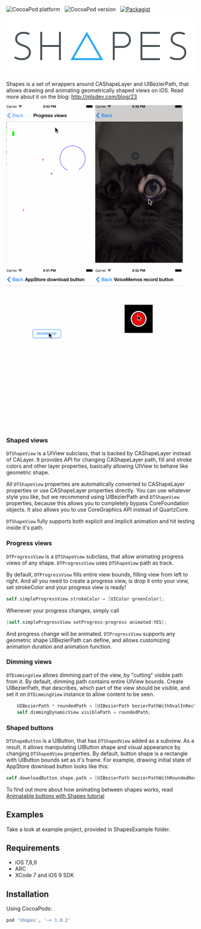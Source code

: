 ![CocoaPod platform](https://cocoapod-badges.herokuapp.com/p/Shapes/badge.png) &nbsp; 
![CocoaPod version](https://cocoapod-badges.herokuapp.com/v/Shapes/badge.png) &nbsp; 
[![Packagist](https://img.shields.io/packagist/l/doctrine/orm.svg)]()

![](Images/shapes_logo.png)

Shapes is a set of wrappers around CAShapeLayer and UIBezierPath, that allows drawing and animating geometrically shaped views on iOS. Read more about it on the blog: http://mlsdev.com/blog/23

![](Images/progress_view.gif)
![](Images/dimming_view.gif)

![](Images/app_store_download_button.gif)
![](Images/voice_memos_record_button.gif)

### Shaped views

`DTShapeView` is a UIView subclass, that is backed by CAShapeLayer instead of CALayer. It provides API for changing CAShapeLayer path, fill and stroke colors and other layer properties, basically allowing UIView to behave like geometric shape.

All `DTShapeView` properties are automatically converted to CAShapeLayer properties or use CAShapeLayer properties directly. You can use whatever style you like, but we recommend using UIBezierPath and `DTShapeView` properties, because this allows you to completely bypass CoreFoundation objects. It also allows you to use CoreGraphics API instead of QuartzCore.

`DTShapeView` fully supports both explicit and implicit animation and hit testing inside it's path.

### Progress views 

`DTProgressView` is a `DTShapeView` subclass, that allow animating progress views of any shape. `DTProgressView` uses `DTShapeView` path as track.

By default, `DTProgressView` fills entire view bounds, filling view from left to right. And all you need to create a progress view, is drop it onto your view, set strokeColor and your progress view is ready!

```objective-c
self.simpleProgressView.strokeColor = [UIColor greenColor];
```

Whenever your progress changes, simply call 

```objective-c
[self.simpleProgressView setProgress:progress animated:YES];
```

And progress change will be animated. `DTProgressView` supports any geometric shape UIBezierPath can define, and allows customizing animation duration and animation function.

### Dimming views

`DTDimmingView` allows dimming part of the view, by "cutting" visible path from it. By default, dimming path contains entire UIView bounds. Create UIBezierPath, that describes, which part of the view should be visible, and set it on `DTDimmingView` instance to allow content to be seen.

```objective-c
    UIBezierPath * roundedPath = [UIBezierPath bezierPathWithOvalInRect:CGRectInset(self.view.bounds, 100, 100)];
    self.dimmingDynamicView.visiblePath = roundedPath;
```

### Shaped buttons

`DTShapeButton` is a UIButton, that has `DTShapedView` added as a subview. As a result, it allows manipulating UIButton shape and visual appearance by changing `DTShapedView` properties. By default, button shape is a rectangle with UIButton bounds set as it's frame. For example, drawing initial state of AppStore download button looks like this:

```objective-c
self.downloadButton.shape.path = [UIBezierPath bezierPathWithRoundedRect:self.downloadButton.bounds cornerRadius:5.0f];
```

To find out more about how animating between shapes works, read [Animatable buttons with Shapes tutorial](https://github.com/DenHeadless/Shapes/wiki/Building-animatable-buttons-with-Shapes)

## Examples

Take a look at example project, provided in ShapesExample folder.

## Requirements

* iOS 7,8,9 
* ARC
* XCode 7 and iOS 9 SDK

## Installation

Using CocoaPods:
```bash
pod 'Shapes', '~> 1.0.2'
```
